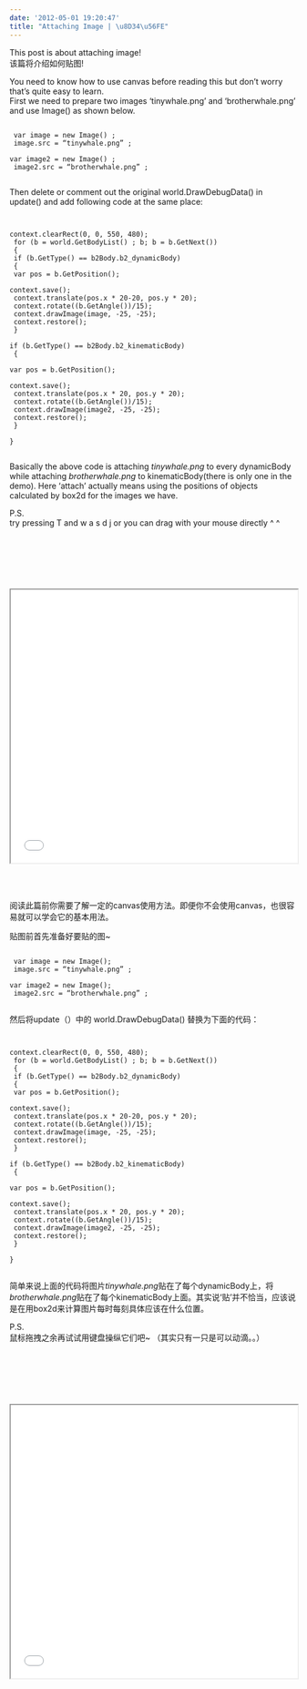 ```yaml
---
date: '2012-05-01 19:20:47'
title: "Attaching Image | \u8D34\u56FE"
---
```


This post is about attaching image!  
 该篇将介绍如何贴图!

You need to know how to use canvas before reading this but don’t worry that’s quite easy to learn.  
 First we need to prepare two images ‘tinywhale.png’ and ‘brotherwhale.png’ and use Image() as shown below.

<pre><code>  
 var image = new Image() ;  
 image.src = “tinywhale.png” ;

var image2 = new Image() ;  
 image2.src = “brotherwhale.png” ;

</code></pre>

Then delete or comment out the original world.DrawDebugData() in update() and add following code at the same place:

<pre><code>

context.clearRect(0, 0, 550, 480);  
 for (b = world.GetBodyList() ; b; b = b.GetNext())  
 {  
 if (b.GetType() == b2Body.b2_dynamicBody)  
 {  
 var pos = b.GetPosition();

context.save();  
 context.translate(pos.x * 20-20, pos.y * 20);  
 context.rotate((b.GetAngle())/15);  
 context.drawImage(image, -25, -25);  
 context.restore();  
 }

if (b.GetType() == b2Body.b2_kinematicBody)  
 {

var pos = b.GetPosition();

context.save();  
 context.translate(pos.x * 20, pos.y * 20);  
 context.rotate((b.GetAngle())/15);  
 context.drawImage(image2, -25, -25);  
 context.restore();  
 }

}  
 </code></pre>

Basically the above code is attaching *tinywhale.png* to every dynamicBody while attaching *brotherwhale.png* to kinematicBody(there is only one in the demo). Here ‘attach’ actually means using the positions of objects calculated by box2d for the images we have.

P.S.  
 try pressing T and w a s d j or you can drag with your mouse directly ^ ^

 

 

 

<center><iframe height="480" width = "100%"  scrolling="no" src="/content/images/project/learnBox2d/mywhale/newSquid.html" ></iframe></center>  
   

 

阅读此篇前你需要了解一定的canvas使用方法。即便你不会使用canvas，也很容易就可以学会它的基本用法。

贴图前首先准备好要贴的图~

<pre><code>  
 var image = new Image();  
 image.src = “tinywhale.png” ;

var image2 = new Image();  
 image2.src = “brotherwhale.png” ;

</code></pre>

然后将update（）中的 world.DrawDebugData() 替换为下面的代码：

<pre><code>

context.clearRect(0, 0, 550, 480);  
 for (b = world.GetBodyList() ; b; b = b.GetNext())  
 {  
 if (b.GetType() == b2Body.b2_dynamicBody)  
 {  
 var pos = b.GetPosition();

context.save();  
 context.translate(pos.x * 20-20, pos.y * 20);  
 context.rotate((b.GetAngle())/15);  
 context.drawImage(image, -25, -25);  
 context.restore();  
 }

if (b.GetType() == b2Body.b2_kinematicBody)  
 {

var pos = b.GetPosition();

context.save();  
 context.translate(pos.x * 20, pos.y * 20);  
 context.rotate((b.GetAngle())/15);  
 context.drawImage(image2, -25, -25);  
 context.restore();  
 }

}  
 </code></pre>

简单来说上面的代码将图片*tinywhale.png*贴在了每个dynamicBody上，将*brotherwhale.png*贴在了每个kinematicBody上面。其实说‘贴’并不恰当，应该说是在用box2d来计算图片每时每刻具体应该在什么位置。

P.S.  
 鼠标拖拽之余再试试用键盘操纵它们吧~ （其实只有一只是可以动滴。。）

 

 

 
<center><iframe height="480" width = "100%"  scrolling="no" src="/content/images/project/learnBox2d/mywhale/newSquid.html" ></iframe></center>  

 


